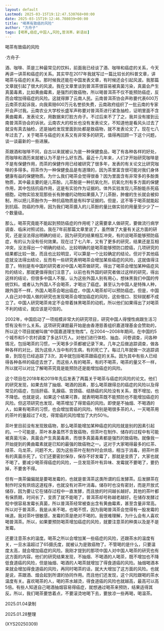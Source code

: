 ```yaml
---
layout: default
Lastmod: 2025-03-15T19:12:47.530768+00:00
date: 2025-03-15T19:12:46.708039+00:00
title: "喝茶有致癌的风险"
author: "方舟子"
tags: [喝茶,癌症,中国人,风险,普洱茶，新语丝]
---
```


喝茶有致癌的风险

·方舟子·

酒、咖啡、茶是三种最常见的饮料，前面我已经谈了酒、咖啡和癌症的关系，今天再讲一讲茶和癌症的关系。其实早在2017年我就写过一篇比较长的科普文章，讲喝茶与癌症的关系。那时候我还能在中国发表文章，有时候还会引起风波。我那篇文章就引起了很大的风波。我在文章里谈到普洱茶很容易被真菌污染，真菌会产生真菌毒素，比如黄曲霉素，是强烈的致癌物，所以喝普洱茶不仅不能预防癌症，反而会增加得癌症的风险。这就得罪了云南人民。云南普洱茶协会声称要代表600万云南茶农起诉我，向我索赔600万元名誉损失费，云南政府组织了一批云南的专家开会声讨我。云南农业大学校长盛军声称要对普洱茶进行紧急抽检，证明里面不含黄曲霉素，发表论文，用数据来打脸方舟子。不过后来不了了之，我并没有接到云南普洱茶协会的诉状。云南农大的校长也没有发表论文，不知道他是看风头过去了就没有真去抽检，还是抽检发现里面到处都是致癌物，就不发表论文了。现在七八年过去了，关于喝茶与癌症的关系又有非常多的研究，值得再回顾一下这个问题，谈一谈最新的一些进展。

茶跟酒和咖啡不同，自古以来就被认为是一种保健食品，喝了有各种各样的好处，而咖啡和酒历来就被认为不是什么好东西。最近十几年来，人们才开始研究咖啡是不是有保健作用，而茶的保健作用已经被研究了很多年，发表的有关论文比研究咖啡的多得多。将茶作为一种保健食品是有道理的，因为茶里富含很可能对我们身体健康有益的保健物质。为什么我们喝茶会觉得很香？因为里面含有非常多的多酚类物质，其中最主要的是儿茶酚。儿茶酚是一种抗氧化剂，抗氧化剂有多方面的保健作用，其中包括抗癌作用，这是有实验作为证据的。体外实验发现儿茶酚能杀死癌细胞，动物实验发现那些长有肿瘤的动物如果摄入了儿茶酚，肿瘤的生长就会被抑制，所以把儿茶酚作为一种抗癌物质是有科学证据的。但是，这不等于喝茶就能起到抗癌、防癌的作用，因为我们喝茶摄入的儿茶酚的量比做实验的用量至少少了一个数量级。

那么，喝茶究竟能不能起到预防癌症的作用呢？这需要拿人做研究，要做流行病学调查、临床对照试验。我在7年前那篇文章里说了，虽然做了大量有关这方面的研究，还是没法得出明确的结论，因为研究的结果相互冲突，有的说喝茶能够预防癌症，有的认为没有任何效果。现在过了七八年，又有了更多的研究，结果还是互相冲突，没法得出一个明确的结论。比较明确的是喝茶能够预防口腔癌，几项研究的结果都比较一致，而且也比较明显，可以算是一个比较确定的结论。但对于其他癌症就没法得出结论，反而有一些研究表明喝茶会增加某些癌症的风险，这就值得注意了。特别是有中国的研究者对中国人喝茶做研究，得出了喝茶会增加某种癌症风险的结论，那就更值得我们注意了。以前也有外国的研究者做过这样的研究，得出这样的结论，但很多中国人不服，认为这些外国人别有用心，想抹黑我们中国的传统饮料。或者认为外国人不会喝茶，才喝出了癌症。甚至认为中国人是特殊人种，跟外国不一样，外国人喝茶会喝出癌症，中国人喝茶却可以预防癌症。但是，中国人自己对中国人做的研究也发现喝茶会增加癌症的风险，这些借口、狡辩就都不成立了。中国人研究喝茶肯定不会带着抹黑喝茶的动机，所以他们如果得出了对喝茶不利的结论，就应该是可信的。

2002年，中国启动了一项规模非常大的研究项目，研究中国人得慢性病跟生活习惯有没有什么关系。这项研究课题最开始是由香港慈善组织嘉道理基金会赞助的，所以这个项目就被叫做“中国嘉道理生物库”。在2004～2008年期间，在中国的5个城市和5个农村调查了多达51万人。对他们进行体检、抽血、问卷调查，问各种情况，包括喝茶的习惯，一天喝多少茶都被记录下来。几年之后做追踪调查，做各种各样的对比，因为这些人当中有的生病，有的死亡了。每过几年就做一次追踪调查，到现在已经追踪了3次，其中就包括喝茶跟癌症的关系。因为其中有些人已经得各种各样的癌症去世了，而这些人有的喝茶，有的不喝茶，喝茶的量又不一样，所以就可以对比了解喝茶究竟是能预防还是能增加癌症的风险。

这个项目在2018年和2019年先后发表了两篇关于喝茶与癌症的风险的论文。他们的研究发现，如果去除了抽烟、喝酒的因素，那么喝茶跟得总的癌症的风险以及得常见的癌症，包括肝癌、乳腺癌、宫颈癌、结肠癌的风险没有关系，既不增加，也不降低。也就是说，如果这个结果可靠，就表明喝茶既不能预防也不能增加癌症的风险。但这项研究也发现，喝茶增加了得胃癌的风险。即使是不抽烟、不喝酒的人，如果有喝茶的习惯，也会增加胃癌的风险。特别是喝很多茶的人，一天喝茶用的茶叶的量超过了4克，得胃癌的风险增加了大约50％。

茶叶里目前没有发现致癌物，那么喝茶能增加某种癌症的风险就是别的因素引起的。一个可能是，茶叶本身虽然不含致癌物，但茶叶在制作、储存的过程中有可能被真菌污染，真菌会产生真菌毒素，而很多真菌毒素都是强烈的致癌物。就像我一开始提到的黄曲霉素就是已知的最强的致癌物之一。这对于大家喝得最多的红茶、绿茶、乌龙茶，问题不大，因为这些茶叶在制作时会烘焙，相当于消毒，把茶叶原有的真菌杀死了。它们还要密封保存，保存不好发霉了，那就是变质了，大家也就不喝了。要减少喝茶得癌症的风险，一旦发现茶叶有异味、发霉就不要喝了，要扔掉，不要舍不得。

但有一类茶偏偏就是要喝发霉的，也就是普洱茶这类所谓的后发酵茶。后发酵茶在制作时没有烘焙这道程序，也就没有对茶叶消毒。储存时也没有密封，而是开放式储存，因为要让它在储存过程中一直发酵，而且放的时间越长越好。其他的茶叶都有保质期，时间长了、变质了就不能喝了，普洱茶却号称越老越好。在储存发酵过程中很容易发霉长真菌，所以普洱茶经常被查出含有黄曲霉素，甚至含量非常高。所以对于普洱茶，我是从来不喝，也喝不惯，因为我喝普洱茶会觉得有一股发霉的味道。我对茶叶很敏感，发霉的茶是绝对不喝的。我很难理解，为什么会有人喜欢喝普洱茶。所以，如果要预防喝茶增加癌症的风险，就要注意茶的种类以及是不是发霉。

还要注意茶水的温度。喝茶之所以会增加某一些癌症的风险，还跟茶水的温度有关，一旦水温超过了65摄氏度，就被认为是致癌物了。不管喝的是什么，只要温度太高，就会增加癌症的风险。我刚才提到的那项中国人对中国人喝茶的研究也有这方面的内容。他们的研究结果发现，不抽烟、不喝酒的人喝茶，既不增加也不降低食道癌的风险，但是抽烟、喝酒的人喝茶就增加了得食道癌的风险。抽烟喝酒本来就会增加得食道癌的风险，再同时喝茶的话，就大大增加了这方面的风险。也就是说，茶跟酒、烟会起到所谓的协同作用。而且他们还发现，这个风险跟喝的茶水温度有关。喜欢喝茶的人，喝的茶水越烫，得食道癌的风险也就越高，最高可以高5倍。有些人知道自己喝酒抽烟容易得癌症，就想通过喝茶来预防，结果适得其反。所以，我们喝茶要悠着点，不要滚烫地喝下去，要放凉一些再喝，喝温茶。

2025.01.04录制

2025.01.28整理

(XYS20250309)

